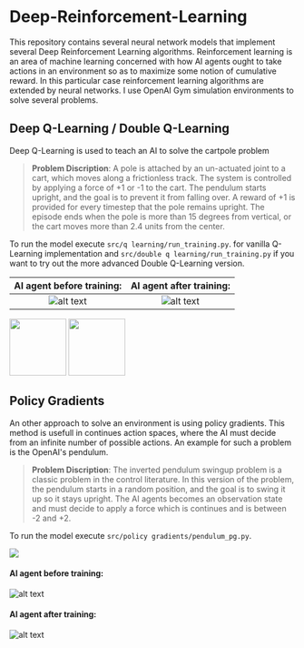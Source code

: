 # Deep-Reinforcement-Learning

This repository contains several neural network models that implement several Deep Reinforcement Learning algorithms. Reinforcement learning is an area of machine learning concerned with how AI agents ought to take actions in an environment so as to maximize some notion of cumulative reward. In this particular case reinforcement learning algorithms are extended by neural networks. I use OpenAI Gym simulation environments to solve several problems. 

## Deep Q-Learning / Double Q-Learning

Deep Q-Learning is used to teach an AI to solve the cartpole problem


> **Problem Discription**: A pole is attached by an un-actuated joint to a cart, which moves along a frictionless track. The system is controlled by applying a force of +1 or -1 to the cart. The pendulum starts upright, and the goal is to prevent it from falling over. A reward of +1 is provided for every timestep that the pole remains upright. The episode ends when the pole is more than 15 degrees from vertical, or the cart moves more than 2.4 units from the center.

To run the model execute `src/q learning/run_training.py`. for vanilla Q-Learning implementation and `src/double q learning/run_training.py` if you want to try out the more advanced Double Q-Learning version.


AI agent before training:            |  AI agent after training:
:-------------------------:|:-------------------------:
![alt text](https://github.com/artem-oppermann/Deep-Reinforcement-Learning/blob/master/gif%20samples/cartpole_before.gif)  |  ![alt text](https://github.com/artem-oppermann/Deep-Reinforcement-Learning/blob/master/gif%20samples/cartpole_after4.gif)


<p float="left">
  <img src="https://github.com/artem-oppermann/Deep-Reinforcement-Learning/blob/master/gif%20samples/cartpole_before.gif" width="100">
  <img src="https://github.com/artem-oppermann/Deep-Reinforcement-Learning/blob/master/gif%20samples/cartpole_after4.gif" width="100">
</p>


## Policy Gradients

An other approach to solve an environment is using policy gradients. This method is usefull in continues action spaces, where the AI must decide from an infinite number of possible actions. An example for such a problem is the OpenAI's pendulum.

> **Problem Discription**: The inverted pendulum swingup problem is a classic problem in the control literature. In this version of the problem, the pendulum starts in a random position, and the goal is to swing it up so it stays upright. The AI agents becomes an observation state and must decide to apply a force which is continues and is between -2 and +2.

To run the model execute `src/policy gradients/pendulum_pg.py`. 


<img src="https://github.com/artem-oppermann/Deep-Reinforcement-Learning/blob/master/gif%20samples/pendulum_before.gif">

#### AI agent before training:

![alt text](https://github.com/artem-oppermann/Deep-Reinforcement-Learning/blob/master/gif%20samples/pendulum_before.gif )

#### AI agent after training:

![alt text](https://github.com/artem-oppermann/Deep-Reinforcement-Learning/blob/master/gif%20samples/pendulum_after.gif)


